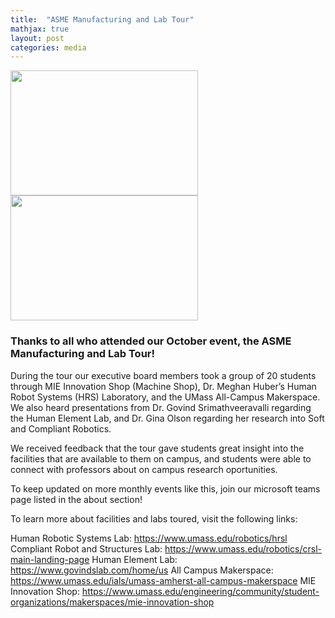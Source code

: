```yaml
---
title:  "ASME Manufacturing and Lab Tour"
mathjax: true
layout: post
categories: media
---
```


<img src="https://user-images.githubusercontent.com/123122159/216473165-5d8129da-9a17-4545-a4b5-f9f808b951e3.png" width=300 height=200> <img src="https://user-images.githubusercontent.com/123122159/216473227-c39ca550-ff7c-462f-8b71-9fba53d1f1d9.png" width=300 height=200>


### Thanks to all who attended our October event, the ASME Manufacturing and Lab Tour!

During the tour our executive board members took a group of 20 students through MIE Innovation Shop (Machine Shop), Dr. Meghan Huber’s Human Robot Systems (HRS) Laboratory, and the UMass All-Campus Makerspace. We also heard presentations from Dr. Govind Srimathveeravalli regarding the Human Element Lab, and Dr. Gina Olson regarding her research into Soft and Compliant Robotics.  

We received feedback that the tour gave students great insight into the facilities that are available to them on campus, and students were able to connect with professors about on campus research oportunities. 

To keep updated on more monthly events like this, join our microsoft teams page listed in the about section!

To learn more about facilities and labs toured, visit the following links:

Human Robotic Systems Lab: https://www.umass.edu/robotics/hrsl 
Compliant Robot and Structures Lab: https://www.umass.edu/robotics/crsl-main-landing-page
Human Element Lab: https://www.govindslab.com/home/us
All Campus Makerspace: https://www.umass.edu/ials/umass-amherst-all-campus-makerspace
MIE Innovation Shop: https://www.umass.edu/engineering/community/student-organizations/makerspaces/mie-innovation-shop
